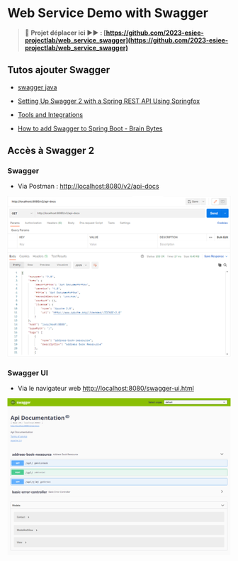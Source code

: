 # Web Service Demo with Swagger

> 🚨 **Projet déplacer ici ▶▶ : [https://github.com/2023-esiee-projectlab/web_service_swagger](https://github.com/2023-esiee-projectlab/web_service_swagger)**

## Tutos ajouter Swagger

- [swagger java](https://www.google.com/search?q=swagger+java&oq=swa&aqs=chrome.3.69i57j0i67l6j46i131i199i433i465i512l2j0i67.4614j0j7&sourceid=chrome&ie=UTF-8)

- [Setting Up Swagger 2 with a Spring REST API Using Springfox](https://www.baeldung.com/swagger-2-documentation-for-spring-rest-api)
- [Tools and Integrations](https://swagger.io/tools/open-source/open-source-integrations/)
- [How to add Swagger to Spring Boot - Brain Bytes](https://www.youtube.com/watch?v=gduKpLW_vdY)

## Accès à Swagger 2

### Swagger

- Via Postman : [http://localhost:8080/v2/api-docs](http://localhost:8080/v2/api-docs)

![img](_img/capture_postman.png)

### Swagger UI

- Via le navigateur web [http://localhost:8080/swagger-ui.html](http://localhost:8080/swagger-ui.html)

![img](_img/capture_web.png)
